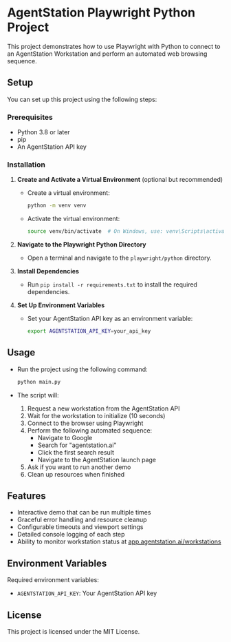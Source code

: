 # AgentStation Playwright Python Project

This project demonstrates how to use Playwright with Python to connect to an AgentStation Workstation and perform an automated web browsing sequence.

## Setup

You can set up this project using the following steps:

### Prerequisites

- Python 3.8 or later
- pip
- An AgentStation API key

### Installation

1. **Create and Activate a Virtual Environment** (optional but recommended)
   - Create a virtual environment:
     ```bash
     python -m venv venv
     ```
   - Activate the virtual environment:
     ```bash
     source venv/bin/activate  # On Windows, use: venv\Scripts\activate
     ```

2. **Navigate to the Playwright Python Directory**
   - Open a terminal and navigate to the `playwright/python` directory.

3. **Install Dependencies**
   - Run `pip install -r requirements.txt` to install the required dependencies.

4. **Set Up Environment Variables**
   - Set your AgentStation API key as an environment variable:

     ```bash
     export AGENTSTATION_API_KEY=your_api_key
     ```

## Usage

- Run the project using the following command:

  ```bash
  python main.py
  ```

- The script will:
  1. Request a new workstation from the AgentStation API
  2. Wait for the workstation to initialize (10 seconds)
  3. Connect to the browser using Playwright
  4. Perform the following automated sequence:
     - Navigate to Google
     - Search for "agentstation.ai"
     - Click the first search result
     - Navigate to the AgentStation launch page
  5. Ask if you want to run another demo
  6. Clean up resources when finished

## Features

- Interactive demo that can be run multiple times
- Graceful error handling and resource cleanup
- Configurable timeouts and viewport settings
- Detailed console logging of each step
- Ability to monitor workstation status at [app.agentstation.ai/workstations](https://app.agentstation.ai/workstations)

## Environment Variables

Required environment variables:

- `AGENTSTATION_API_KEY`: Your AgentStation API key

## License

This project is licensed under the MIT License. 